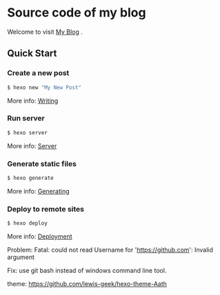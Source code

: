 # Source code of my blog 

Welcome to visit [My Blog](https://lumeng689.github.io) .

## Quick Start

### Create a new post

``` bash
$ hexo new "My New Post"
```

More info: [Writing](https://hexo.io/docs/writing.html)

### Run server

``` bash
$ hexo server
```

More info: [Server](https://hexo.io/docs/server.html)

### Generate static files

``` bash
$ hexo generate
```

More info: [Generating](https://hexo.io/docs/generating.html)

### Deploy to remote sites

``` bash
$ hexo deploy
```

More info: [Deployment](https://hexo.io/docs/deployment.html)


Problem: 
Fatal: could not read Username for 'https://github.com': Invalid argument

Fix: use git bash instead of windows command line tool.



theme:
https://github.com/lewis-geek/hexo-theme-Aath